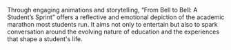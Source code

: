 Through engaging animations and storytelling, “From Bell to Bell: A Student’s Sprint” offers a reflective and emotional depiction of the academic marathon most students run. It aims not only to entertain but also to spark conversation around the evolving nature of education and the experiences that shape a student's life.
